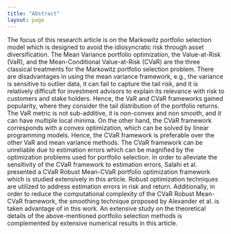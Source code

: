 ```yaml
---
title: "Abstract"
layout: page
---
```


The focus of this research article is on the Markowitz portfolio selection model which is
designed to avoid the idiosyncratic risk through asset diversification. The Mean Variance portfolio
optimization, the Value-at-Risk (VaR), and the Mean-Conditional Value-at-Risk (CVaR) are the three
classical treatments for the Markowitz portfolio selection problem. There are disadvantages in using
the mean variance framework, e.g., the variance is sensitive to outlier data, it can fail to capture the tail
risk, and it is relatively difficult for investment advisors to explain its relevance with risk to customers
and stake holders. Hence, the VaR and CVaR frameworks gained popularity, where they consider the
tail distribution of the portfolio returns. The VaR metric is not sub-additive, it is non-convex and non smooth, and it can have multiple local minima. 
On the other hand, the CVaR framework corresponds
with a convex optimization, which can be solved by linear programming models. Hence, the CVaR
framework is preferable over the other VaR and mean variance methods. The CVaR framework can
be unreliable due to estimation errors which can be magnified by the optimization problems used
for portfolio selection. In order to alleviate the sensitivity of the CVaR framework to estimation
errors, Salahi et al. presented a CVaR Robust Mean-CVaR portfolio optimization framework which
is studied extensively in this article. Robust optimization techniques are utilized to address estimation
errors in risk and return. Additionally, in order to reduce the computational complexity of the CVaR
Robust Mean-CVaR framework, the smoothing technique proposed by Alexander et al. is taken
advantage of in this work. An extensive study on the theoretical details of the above-mentioned
portfolio selection methods is complemented by extensive numerical results in this article.

